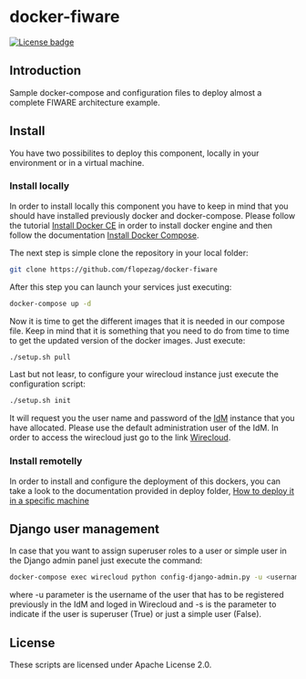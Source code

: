 # docker-fiware

[![License badge](https://img.shields.io/badge/license-Apache_2.0-blue.svg)](https://opensource.org/licenses/Apache-2.0)

## Introduction

Sample docker-compose and configuration files to deploy almost a complete FIWARE architecture example.

## Install

You have two possibilites to deploy this component, locally in your environment or in a virtual machine.

### Install locally

In order to install locally this component you have to keep in mind that you should have installed previously
docker and docker-compose. Please follow the tutorial [Install Docker CE](https://docs.docker.com/install/) in
order to install docker engine and then follow the documentation [Install Docker Compose](https://docs.docker.com/compose/install/).

The next step is simple clone the repository in your local folder:

```bash
git clone https://github.com/flopezag/docker-fiware
```

After this step you can launch your services just executing:

```bash
docker-compose up -d
```

Now it is time to get the different images that it is needed in our compose file. Keep in mind that
it is something that you need to do from time to time to get the updated version of the docker images.
Just execute:

```bash
./setup.sh pull
```

Last but not leasr, to configure your wirecloud instance just execute the configuration script:

```bash
./setup.sh init
```

It will request you the user name and password of the [IdM](http://127.0.0.1:3000) instance that you have allocated.
Please use the default administration user of the IdM. In order to access the wirecloud just go to the link
[Wirecloud](http://127.0.0.1).

### Install remotelly

In order to install and configure the deployment of this dockers, you can take a look to the documentation provided in
deploy folder, [How to deploy it in a specific machine](deploy/README.md)

## Django user management

In case that you want to assign superuser roles to a user or simple user in the Django admin panel just execute the command:

```bash
docker-compose exec wirecloud python config-django-admin.py -u <username> -s <True|False>
````

where -u parameter is the username of the user that has to be registered previously in the IdM and loged in Wirecloud
and -s is the parameter to indicate if the user is superuser (True) or just a simple user (False).

## License

These scripts are licensed under Apache License 2.0.
